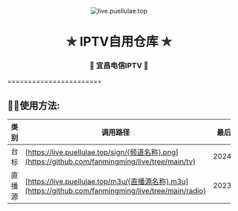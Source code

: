 <p align="center"><img alt="live.puellulae.top" src="https://live.puellulae.top/logo.png"></p>
<h1 align="center"> ✯ IPTV自用仓库 ✯ </h1>
<h3 align="center">🔕 宜昌电信IPTV 🔕</h3>
                                 
=======================

## 🤹‍♂️使用方法:

| 类 别  | 调用路径                                       | 最后更新   |
|-------|------------------------------------------------|------------|
| 台标  | [https://live.puellulae.top/sign/{频道名称}.png](https://github.com/fanmingming/live/tree/main/tv) | 2024.3.15    |
| 直播源  | [https://live.puellulae.top/m3u/{直播源名称}.m3u](https://github.com/fanmingming/live/tree/main/radio) | 2023.8.27   |
